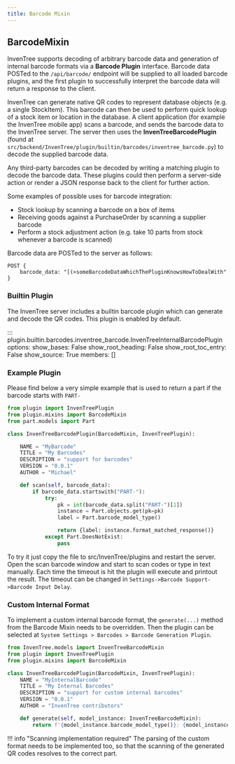 ```yaml
---
title: Barcode Mixin
---
```


## BarcodeMixin

InvenTree supports decoding of arbitrary barcode data and generation of internal barcode formats via a **Barcode Plugin** interface. Barcode data POSTed to the `/api/barcode/` endpoint will be supplied to all loaded barcode plugins, and the first plugin to successfully interpret the barcode data will return a response to the client.

InvenTree can generate native QR codes to represent database objects (e.g. a single StockItem). This barcode can then be used to perform quick lookup of a stock item or location in the database. A client application (for example the InvenTree mobile app) scans a barcode, and sends the barcode data to the InvenTree server. The server then uses the **InvenTreeBarcodePlugin** (found at `src/backend/InvenTree/plugin/builtin/barcodes/inventree_barcode.py`) to decode the supplied barcode data.

Any third-party barcodes can be decoded by writing a matching plugin to decode the barcode data. These plugins could then perform a server-side action or render a JSON response back to the client for further action.

Some examples of possible uses for barcode integration:

- Stock lookup by scanning a barcode on a box of items
- Receiving goods against a PurchaseOrder by scanning a supplier barcode
- Perform a stock adjustment action (e.g. take 10 parts from stock whenever a barcode is scanned)

Barcode data are POSTed to the server as follows:

```
POST {
    barcode_data: "[(>someBarcodeDataWhichThePluginKnowsHowToDealWith"
}
```

### Builtin Plugin

The InvenTree server includes a builtin barcode plugin which can generate and decode the QR codes. This plugin is enabled by default.

::: plugin.builtin.barcodes.inventree_barcode.InvenTreeInternalBarcodePlugin
    options:
        show_bases: False
        show_root_heading: False
        show_root_toc_entry: False
        show_source: True
        members: []


### Example Plugin

Please find below a very simple example that is used to return a part if the barcode starts with `PART-`

```python
from plugin import InvenTreePlugin
from plugin.mixins import BarcodeMixin
from part.models import Part

class InvenTreeBarcodePlugin(BarcodeMixin, InvenTreePlugin):

    NAME = "MyBarcode"
    TITLE = "My Barcodes"
    DESCRIPTION = "support for barcodes"
    VERSION = "0.0.1"
    AUTHOR = "Michael"

    def scan(self, barcode_data):
        if barcode_data.startswith("PART-"):
            try:
                pk = int(barcode_data.split("PART-")[1])
                instance = Part.objects.get(pk=pk)
                label = Part.barcode_model_type()

                return {label: instance.format_matched_response()}
            except Part.DoesNotExist:
                pass
```

To try it just copy the file to src/InvenTree/plugins and restart the server. Open the scan barcode window and start to scan codes or type in text manually. Each time the timeout is hit the plugin will execute and printout the result. The timeout can be changed in `Settings->Barcode Support->Barcode Input Delay`.

### Custom Internal Format

To implement a custom internal barcode format, the `generate(...)` method from the Barcode Mixin needs to be overridden. Then the plugin can be selected at `System Settings > Barcodes > Barcode Generation Plugin`.

```python
from InvenTree.models import InvenTreeBarcodeMixin
from plugin import InvenTreePlugin
from plugin.mixins import BarcodeMixin

class InvenTreeBarcodePlugin(BarcodeMixin, InvenTreePlugin):
    NAME = "MyInternalBarcode"
    TITLE = "My Internal Barcodes"
    DESCRIPTION = "support for custom internal barcodes"
    VERSION = "0.0.1"
    AUTHOR = "InvenTree contributors"

    def generate(self, model_instance: InvenTreeBarcodeMixin):
        return f'{model_instance.barcode_model_type()}: {model_instance.pk}'
```

!!! info "Scanning implementation required"
    The parsing of the custom format needs to be implemented too, so that the scanning of the generated QR codes resolves to the correct part.
